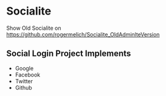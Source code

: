 # Socialite

Show Old Socialite on https://github.com/rogermelich/Socialite_OldAdminlteVersion

## Social Login Project Implements
* Google
* Facebook
* Twitter
* Github
